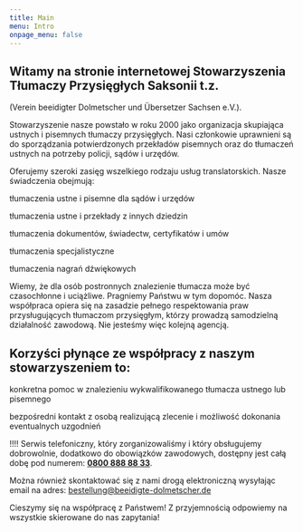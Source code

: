 ```yaml
---
title: Main
menu: Intro
onpage_menu: false
---
```


## Witamy na stronie internetowej Stowarzyszenia Tłumaczy Przysięgłych Saksonii t.z.

(Verein beeidigter Dolmetscher und Übersetzer Sachsen e.V.).

Stowarzyszenie nasze powstało w roku 2000 jako organizacja skupiająca ustnych i pisemnych tłumaczy przysięgłych. Nasi członkowie uprawnieni są do sporządzania potwierdzonych przekładów pisemnych oraz do tłumaczeń ustnych na potrzeby policji, sądów i urzędów.

Oferujemy szeroki zasięg wszelkiego rodzaju usług translatorskich. Nasze świadczenia obejmują:

<span class="glyphicon glyphicon-check"></span> tłumaczenia ustne i pisemne dla sądów i urzędów

<span class="glyphicon glyphicon-check"></span> tłumaczenia ustne i przekłady z innych dziedzin

<span class="glyphicon glyphicon-check"></span> tłumaczenia dokumentów, świadectw, certyfikatów i umów

<span class="glyphicon glyphicon-check"></span> tłumaczenia specjalistyczne

<span class="glyphicon glyphicon-check"></span> tłumaczenia nagrań dźwiękowych
 
Wiemy, że dla osób postronnych znalezienie tłumacza może być czasochłonne i uciążliwe. Pragniemy Państwu w tym dopomóc. Nasza współpraca opiera się na zasadzie pełnego respektowania praw przysługujących tłumaczom przysięgłym, którzy prowadzą samodzielną działalność zawodową. Nie jesteśmy więc kolejną agencją.

## Korzyści płynące ze współpracy z naszym stowarzyszeniem to:

<span class="glyphicon glyphicon-check"></span> konkretna pomoc w znalezieniu wykwalifikowanego tłumacza ustnego lub pisemnego

<span class="glyphicon glyphicon-check"></span> bezpośredni kontakt z osobą realizującą zlecenie i możliwość dokonania eventualnych uzgodnień

!!!! Serwis telefoniczny, który zorganizowaliśmy i który obsługujemy dobrowolnie, dodatkowo do obowiązków zawodowych, dostępny jest całą dobę pod numerem: **<a href="tel:08008888833">0800 888 88 33</a>**.

Można również skontaktować się z nami drogą elektroniczną wysyłając email na adres: bestellung@beeidigte-dolmetscher.de

Cieszymy się na współpracę z Państwem! Z przyjemnością odpowiemy na wszystkie skierowane do nas zapytania!
